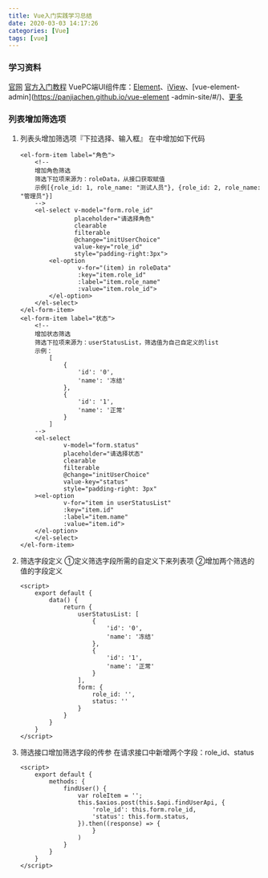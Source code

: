 ```yaml
---
title: Vue入门实践学习总结
date: 2020-03-03 14:17:26
categories: [Vue]
tags: [vue]
---
```


### 学习资料
[官网](https://cn.vuejs.org/)
[官方入门教程](https://cn.vuejs.org/v2/guide/)
VuePC端UI组件库：[Element](https://element.eleme.cn/)、[iView](https://www.iviewui.com/)、[vue-element-admin](https://panjiachen.github.io/vue-element
-admin-site/#/)、[更多](https://www.jianshu.com/p/669d3e41dca6)

  <!--more-->

### 列表增加筛选项
1. 列表头增加筛选项『下拉选择、输入框』
    在<template>......</template>中增加如下代码
    ```vue
    <el-form-item label="角色">
        <!--
        增加角色筛选
        筛选下拉项来源为：roleData，从接口获取赋值
        示例[{role_id: 1, role_name: "测试人员"}, {role_id: 2, role_name: "管理员"}]
        -->
        <el-select v-model="form.role_id"
                   placeholder="请选择角色"
                   clearable
                   filterable
                   @change="initUserChoice"
                   value-key="role_id"
                   style="padding-right:3px">
            <el-option
                    v-for="(item) in roleData"
                    :key="item.role_id"
                    :label="item.role_name"
                    :value="item.role_id">
            </el-option>
        </el-select>
    </el-form-item>
    <el-form-item label="状态">
        <!--
        增加状态筛选
        筛选下拉项来源为：userStatusList，筛选值为自己自定义的list
        示例：
            [
                {
                    'id': '0',
                    'name': '冻结'
                },
                {
                    'id': '1',
                    'name': '正常'
                }
            ]
        -->
        <el-select
                v-model="form.status"
                placeholder="请选择状态"
                clearable
                filterable
                @change="initUserChoice"
                value-key="status"
                style="padding-right: 3px"
        ><el-option
                v-for="item in userStatusList"
                :key="item.id"
                :label="item.name"
                :value="item.id">
        </el-option>
        </el-select>
    </el-form-item>
    ```

2. 筛选字段定义
    ①定义筛选字段所需的自定义下来列表项
    ②增加两个筛选的值的字段定义
    ```vue
    <script>
        export default {
            data() {
                return {
                    userStatusList: [
                        {
                            'id': '0',
                            'name': '冻结'
                        },
                        {
                            'id': '1',
                            'name': '正常'
                        }
                    ],
                    form: {
                        role_id: '',
                        status: ''
                    }
                }
            }
        }
    </script>
    ```

3. 筛选接口增加筛选字段的传参
    在请求接口中新增两个字段：role_id、status
    ```vue
    <script>
        export default {
            methods: {
                findUser() {
                    var roleItem = '';
                    this.$axios.post(this.$api.findUserApi, {
                        'role_id': this.form.role_id,
                        'status': this.form.status,
                    }).then((response) => {
                        }
                    )
                }
            }
        }
    </script>
    ```
